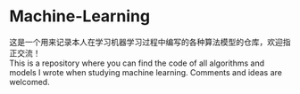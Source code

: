 # Machine-Learning
这是一个用来记录本人在学习机器学习过程中编写的各种算法模型的仓库，欢迎指正交流！\
This is a repository where you can find the code of all algorithms and models I wrote when studying machine learning. Comments and ideas are welcomed.
